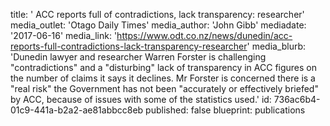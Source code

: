 title: ' ACC reports full of contradictions, lack transparency: researcher'
media_outlet: 'Otago Daily Times'
media_author: 'John Gibb'
mediadate: '2017-06-16'
media_link: 'https://www.odt.co.nz/news/dunedin/acc-reports-full-contradictions-lack-transparency-researcher'
media_blurb: 'Dunedin  lawyer and researcher Warren Forster is challenging "contradictions" and a "disturbing" lack of transparency in ACC figures on the number of claims it says it declines. Mr Forster is  concerned there is a "real risk"  the Government has not been "accurately or effectively briefed" by  ACC, because of issues with some of the statistics used.'
id: 736ac6b4-01c9-441a-b2a2-ae81abbcc8eb
published: false
blueprint: publications
